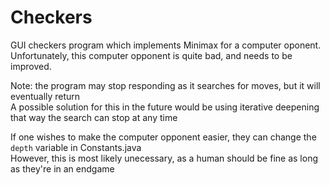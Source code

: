 # Checkers

GUI checkers program which implements Minimax for a computer oponent.  
Unfortunately, this computer opponent is quite bad, and needs to be improved.  

Note: the program may stop responding as it searches for moves, but it will eventually return  
A possible solution for this in the future would be using iterative deepening that way the search can stop at any time

If one wishes to make the computer opponent easier, they can change the `depth` variable in Constants.java  
However, this is most likely unecessary, as a human should be fine as long as they're in an endgame
